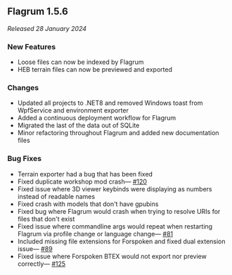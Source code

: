## Flagrum 1.5.6

_Released 28 January 2024_

### New Features

- Loose files can now be indexed by Flagrum
- HEB terrain files can now be previewed and exported

### Changes

- Updated all projects to .NET8 and removed Windows toast from WpfService and environment exporter
- Added a continuous deployment workflow for Flagrum
- Migrated the last of the data out of SQLite
- Minor refactoring throughout Flagrum and added new documentation files

### Bug Fixes

- Terrain exporter had a bug that has been fixed
- Fixed duplicate workshop mod crash—
  [#120](https://github.com/Kizari/Flagrum/issues/120)
- Fixed issue where 3D viewer keybinds were displaying as numbers instead of readable names
- Fixed crash with models that don't have gpubins
- Fixed bug where Flagrum would crash when trying to resolve URIs for files that don't exist
- Fixed issue where commandline args would repeat when restarting Flagrum via profile change or language change—
  [#81](https://github.com/Kizari/Flagrum/issues/81)
- Included missing file extensions for Forspoken and fixed dual extension issue—
  [#89](https://github.com/Kizari/Flagrum/issues/89)
- Fixed issue where Forspoken BTEX would not export nor preview correctly—
  [#125](https://github.com/Kizari/Flagrum/issues/125)
